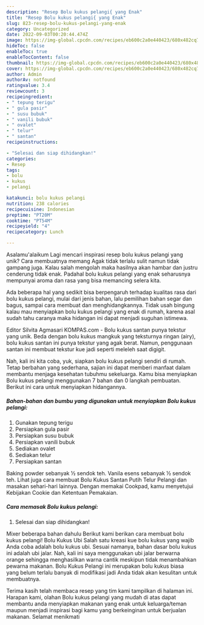 ```yaml
---
description: "Resep Bolu kukus pelangi{ yang Enak"
title: "Resep Bolu kukus pelangi{ yang Enak"
slug: 823-resep-bolu-kukus-pelangi-yang-enak
category: Uncategorized
date: 2022-09-03T00:20:44.474Z
image: https://img-global.cpcdn.com/recipes/eb600c2a0e440423/680x482cq70/bolu-kukus-pelangi-foto-resep-utama.jpg
hideToc: false
enableToc: true
enableTocContent: false
thumbnail: https://img-global.cpcdn.com/recipes/eb600c2a0e440423/680x482cq70/bolu-kukus-pelangi-foto-resep-utama.jpg
cover: https://img-global.cpcdn.com/recipes/eb600c2a0e440423/680x482cq70/bolu-kukus-pelangi-foto-resep-utama.jpg
author: Admin
authorAv: notfound
ratingvalue: 3.4
reviewcount: 3
recipeingredient:
- " tepung terigu"
- " gula pasir"
- " susu bubuk"
- " vanili bubuk"
- " ovalet"
- " telur"
- " santan"
recipeinstructions:

- "Selesai dan siap dihidangkan!"
categories:
- Resep
tags:
- bolu
- kukus
- pelangi

katakunci: bolu kukus pelangi 
nutrition: 238 calories
recipecuisine: Indonesian
preptime: "PT20M"
cooktime: "PT54M"
recipeyield: "4"
recipecategory: Lunch

---
```



Asalamu'alaikum Lagi mencari inspirasi resep bolu kukus pelangi yang unik? Cara membuatnya memang Agak tidak terlalu sulit namun tidak gampang juga. Kalau salah mengolah maka hasilnya akan hambar dan justru cenderung tidak enak. Padahal bolu kukus pelangi yang enak seharusnya mempunyai aroma dan rasa yang bisa memancing selera kita.


Ada beberapa hal yang sedikit bisa berpengaruh terhadap kualitas rasa dari bolu kukus pelangi, mulai dari jenis bahan, lalu pemilihan bahan segar dan bagus, sampai cara membuat dan menghidangkannya. Tidak usah bingung kalau mau menyiapkan bolu kukus pelangi yang enak di rumah, karena asal sudah tahu caranya maka hidangan ini dapat menjadi suguhan istimewa.

Editor Silvita Agmasari KOMPAS.com - Bolu kukus santan punya tekstur yang unik. Beda dengan bolu kukus mangkuk yang teksturnya ringan (airy), bolu kukus santan ini punya tekstur yang agak berat. Namun, penggunaan santan ini membuat tekstur kue jadi seperti meleleh saat digigit.


Nah, kali ini kita coba, yuk, siapkan bolu kukus pelangi sendiri di rumah. Tetap berbahan yang sederhana, sajian ini dapat memberi manfaat dalam membantu menjaga kesehatan tubuhmu sekeluarga. Kamu bisa menyiapkan Bolu kukus pelangi menggunakan 7 bahan dan 0 langkah pembuatan. Berikut ini cara untuk menyiapkan hidangannya.

<!--inarticleads1-->

##### Bahan-bahan dan bumbu yang digunakan untuk menyiapkan Bolu kukus pelangi:

1. Gunakan  tepung terigu
1. Persiapkan  gula pasir
1. Persiapkan  susu bubuk
1. Persiapkan  vanili bubuk
1. Sediakan  ovalet
1. Sediakan  telur
1. Persiapkan  santan


Baking powder sebanyak ½ sendok teh. Vanila esens sebanyak ½ sendok teh. Lihat juga cara membuat Bolu Kukus Santan Putih Telur Pelangi dan masakan sehari-hari lainnya. Dengan memakai Cookpad, kamu menyetujui Kebijakan Cookie dan Ketentuan Pemakaian. 

<!--inarticleads2-->

##### Cara memasak Bolu kukus pelangi:


1. Selesai dan siap dihidangkan!

Mixer beberapa bahan dahulu Berikut kami berikan cara membuat bolu kukus pelangi! Bolu Kukus Ubi Salah satu kreasi kue bolu kukus yang wajib Anda coba adalah bolu kukus ubi. Sesuai namanya, bahan dasar bolu kukus ini adalah ubi jalar. Nah, kali ini saya menggunakan ubi jalar berwarna orange sehingga menghasilkan warna cantik meskipun tidak menambahkan pewarna makanan. Bolu Kukus Pelangi ini merupakan bolu kukus biasa yang belum terlalu banyak di modifikasi jadi Anda tidak akan kesulitan untuk membuatnya. 

Terima kasih telah membaca resep yang tim kami tampilkan di halaman ini. Harapan kami, olahan Bolu kukus pelangi yang mudah di atas dapat membantu anda menyiapkan makanan yang enak untuk keluarga/teman maupun menjadi inspirasi bagi kamu yang berkeinginan untuk berjualan makanan. Selamat menikmati

